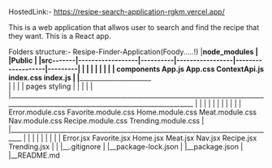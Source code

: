 HostedLink:- https://resipe-search-application-rgkm.vercel.app/



This is a web application that allwos user to search and find the recipe that they want.
This is a React app.





Folders structure:-
Resipe-Finder-Application(Foody.....!)
|__node_modules
|
|__Public
|
|__src-------|------------------|----------|-----------------|-------------------|---------|
|            |                  |          |                 |                   |         |
|        components           App.js     App.css        ContextApi.js        index.css  index.js
|            |____________________________   
|                  |              |
|                pages         styling
|                  |              |
|                  |              |_______________________________________________________________________________________________________________________________________
|                  |                  |                  |                     |                    |                  |                    |                |
|                  |          Error.module.css   Favorite.module.css    Home.module.css      Meat.module.css     Nav.module.css    Recipe.module.css   Trending.module.css
|                  |__________________________________________________________________________________
|                    |           |              |         |         |         |            |
|                  Error.jsx  Favorite.jsx  Home.jsx   Meat.jsx   Nav.jsx   Recipe.jsx  Trending.jsx
|
|
|__.gitignore
|
|__package-lock.json
|
|__package.json
|
|__README.md




